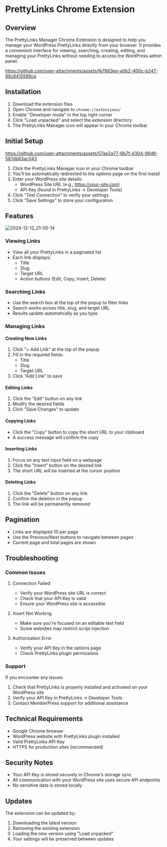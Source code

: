 # PrettyLinks Chrome Extension

## Overview
The PrettyLinks Manager Chrome Extension is designed to help you manage your WordPress PrettyLinks directly from your browser. It provides a convenient interface for viewing, searching, creating, editing, and managing your PrettyLinks without needing to access the WordPress admin panel.

https://github.com/user-attachments/assets/fe7863ee-a0b2-400c-b247-89c8415589ca


## Installation
1. Download the extension files
2. Open Chrome and navigate to `chrome://extensions/`
3. Enable "Developer mode" in the top right corner
4. Click "Load unpacked" and select the extension directory
5. The PrettyLinks Manager icon will appear in your Chrome toolbar

## Initial Setup

https://github.com/user-attachments/assets/57ae2a77-6b7f-4304-96d9-587db83ac043

1. Click the PrettyLinks Manager icon in your Chrome toolbar
2. You'll be automatically redirected to the options page on the first install
3. Enter your WordPress site details:
   - WordPress Site URL (e.g., https://your-site.com)
   - API Key (found in PrettyLinks → Developer Tools)
4. Click "Test Connection" to verify your settings
5. Click "Save Settings" to store your configuration

## Features

![2024-12-12_21-05-14](https://github.com/user-attachments/assets/2eb3eb21-1a93-4380-8a5c-86338ea06525)

### Viewing Links
- View all your PrettyLinks in a paginated list
- Each link displays:
  - Title
  - Slug
  - Target URL
  - Action buttons (Edit, Copy, Insert, Delete)

### Searching Links
- Use the search box at the top of the popup to filter links
- Search works across title, slug, and target URL
- Results update automatically as you type

### Managing Links

#### Creating New Links
1. Click "+ Add Link" at the top of the popup
2. Fill in the required fields:
   - Title
   - Slug
   - Target URL
3. Click "Add Link" to save

#### Editing Links
1. Click the "Edit" button on any link
2. Modify the desired fields
3. Click "Save Changes" to update

#### Copying Links
- Click the "Copy" button to copy the short URL to your clipboard
- A success message will confirm the copy

#### Inserting Links
1. Focus on any text input field on a webpage
2. Click the "Insert" button on the desired link
3. The short URL will be inserted at the cursor position

#### Deleting Links
1. Click the "Delete" button on any link
2. Confirm the deletion in the popup
3. The link will be permanently removed

## Pagination
- Links are displayed 10 per page
- Use the Previous/Next buttons to navigate between pages
- Current page and total pages are shown

## Troubleshooting

### Common Issues
1. Connection Failed
   - Verify your WordPress site URL is correct
   - Check that your API Key is valid
   - Ensure your WordPress site is accessible

2. Insert Not Working
   - Make sure you're focused on an editable text field
   - Some websites may restrict script injection

3. Authorization Error
   - Verify your API Key in the options page
   - Check PrettyLinks plugin permissions

### Support
If you encounter any issues:
1. Check that PrettyLinks is properly installed and activated on your WordPress site
2. Verify your API Key in PrettyLinks → Developer Tools
3. Contact MemberPress support for additional assistance

## Technical Requirements
- Google Chrome browser
- WordPress website with PrettyLinks plugin installed
- Valid PrettyLinks API Key
- HTTPS for production sites (recommended)

## Security Notes
- Your API Key is stored securely in Chrome's storage sync
- All communication with your WordPress site uses secure API endpoints
- No sensitive data is stored locally

## Updates
The extension can be updated by:
1. Downloading the latest version
2. Removing the existing extension
3. Loading the new version using "Load unpacked"
4. Your settings will be preserved between updates
